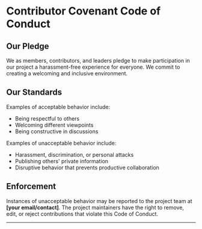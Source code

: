 # Contributor Covenant Code of Conduct

## Our Pledge
We as members, contributors, and leaders pledge to make participation in our project a harassment-free experience for everyone. We commit to creating a welcoming and inclusive environment.

## Our Standards
Examples of acceptable behavior include:
- Being respectful to others
- Welcoming different viewpoints
- Being constructive in discussions

Examples of unacceptable behavior include:
- Harassment, discrimination, or personal attacks
- Publishing others' private information
- Disruptive behavior that prevents productive collaboration

## Enforcement
Instances of unacceptable behavior may be reported to the project team at **[your email/contact]**. The project maintainers have the right to remove, edit, or reject contributions that violate this Code of Conduct.

---
